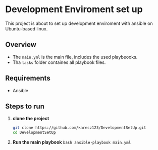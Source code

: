 # Development Enviroment set up

This project is about to set up development enviroment with ansible on Ubuntu-based linux.

## Overview
- The `main.yml` is the main file, includes the used playbeooks.
- Tha `tasks` folder containes all playbook files.

## Requirements
- Ansible


## Steps to run
1. **clone the project**
	```bash
	git clone https://github.com/karesz123/DevelopmentSetUp.git
	cd DevelopmentSetUp
	```
2. **Run the main playbook**
        ```bash
        ansible-playbook main.yml
        ```
